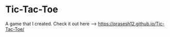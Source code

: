 # Tic-Tac-Toe
A game that I created.
Check it out here --> https://prasesh12.github.io/Tic-Tac-Toe/
